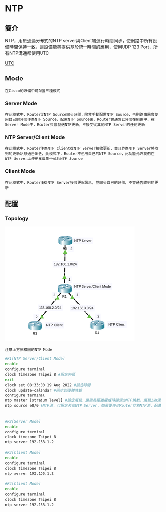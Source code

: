 # NTP

## 簡介 ## 
NTP，用於通過分佈式的NTP server與Client端進行時間同步，使網路中所有設備時間保持一致，讓設備能夠提供基於統一時間的應用，使用UDP 123 Port，所有NTP溝通都使用UTC

[UTC](/Protocol/UTC.md)

## Mode ##

    在Cisco的設備中可配置三種模式

### Server Mode ###

    在此模式中，Router從NTP Source同步時間，除非手動配置NTP Source，否則路由器會使用自己的時間作為NTP Source，配置NTP Source後，Router會通告此時間在網路中，在Server Mode中，Router只會發送NTP更新，不接受從其他NTP Server的任何更新

### NTP Server/Client Mode ###

    在此模式中，Router作為NTP Client從NTP Server接收更新，並且作為NTP Server將收到的更新訊息通告出去，此模式下，Router不使用自己的NTP Source，此功能允許我們在NTP Server上使用單個集中式的NTP Source

### Client Mode ###

    在此模式中，Router僅從NTP Server接收更新訊息，並同步自己的時間，不會通告收到的更新

## 配置 ##

### Topology ###

![](NTP.png)

    注意上方拓樸圖的NTP Mode

```bash
#R1[NTP Server/Client Mode]
enable 
configure terminal 
clock timezone Taipei 8 #設定時區
exit
clock set 08:33:00 19 Aug 2022 #設定時間
clock update-calendar #同步到硬體時鐘
configure terminal
ntp master [stratum level] #設定層級，層級為距離權威時間源的NTP跳數，層級1為源頭像是無線電或原子鐘，層級2從層級1接收時間，以此類推，範圍為1~15，如果未指定，預設值為8
ntp source e0/0 #NTP源，可設定外部NTP Server，如果要使用Router作為NTP源，配置Router的任意介面或IP即可


#R2[Server Mode]
enable 
configure terminal 
clock timezone Taipei 8
ntp server 192.168.1.2

#R3[Client Mode]
enable 
configure terminal 
clock timezone Taipei 8
ntp server 192.168.1.2

#R4[Client Mode]
enable 
configure terminal 
clock timezone Taipei 8
ntp server 192.168.1.2
```